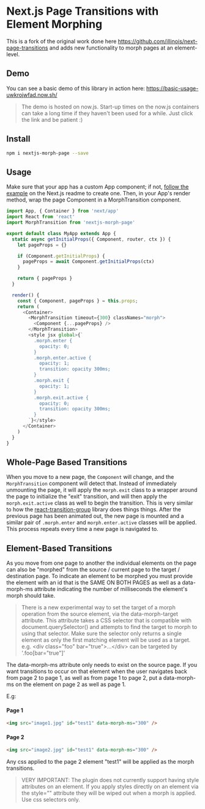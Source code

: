 # Next.js Page Transitions with Element Morphing

This is a fork of the original work done here https://github.com/illinois/next-page-transitions and adds new functionality to morph pages at an element-level.

## Demo

You can see a basic demo of this library in action here: https://basic-usage-uwkrojwfad.now.sh/

> The demo is hosted on now.js. Start-up times on the now.js containers can take a long time if they haven't been used for a while. Just click the link and be patient :)

## Install

```bash
npm i nextjs-morph-page --save
```

## Usage

Make sure that your app has a custom App component; if not, [follow the example](https://github.com/zeit/next.js#custom-app) on the Next.js readme to create one. Then, in your App's render method, wrap the page Component in a MorphTransition component.

```js
import App, { Container } from 'next/app'
import React from 'react'
import MorphTransition from 'nextjs-morph-page'

export default class MyApp extends App {
  static async getInitialProps({ Component, router, ctx }) {
    let pageProps = {}

    if (Component.getInitialProps) {
      pageProps = await Component.getInitialProps(ctx)
    }

    return { pageProps }
  }

  render() {
    const { Component, pageProps } = this.props;
    return (
      <Container>
        <MorphTransition timeout={300} classNames="morph">
          <Component {...pageProps} />
        </MorphTransition>
        <style jsx global>{`
          .morph.enter {
            opacity: 0;
          }
          .morph.enter.active {
            opacity: 1;
            transition: opacity 300ms;
          }
          .morph.exit {
            opacity: 1;
          }
          .morph.exit.active {
            opacity: 0;
            transition: opacity 300ms;
          }
        `}</style>
      </Container>
    )
  }
}
```

## Whole-Page Based Transitions

When you move to a new page, the `Component` will change, and the
`MorphTransition` component will detect that. Instead of immediately unmounting
the page, it will apply the `morph.exit` class to a wrapper around
the page to initialize the "exit" transition, and will then apply the
`morph.exit.active` class as well to begin the transition. This is
very similar to how the
[react-transition-group](https://github.com/reactjs/react-transition-group)
library does things things. After the previous page has been animated out,
the new page is mounted and a similar pair of `.morph.enter` and
`morph.enter.active` classes will be applied. This process repeats
every time a new page is navigated to.

## Element-Based Transitions

As you move from one page to another the individual elements on the page can
also be "morphed" from the source / current page to the target / destination
page. To indicate an element to be morphed you must provide the element with
an id that is the SAME ON BOTH PAGES as well as a data-morph-ms attribute indicating
the number of milliseconds the element's morph should take.

> There is a new experimental way to set the target of a morph operation from the
source element, via the data-morph-target attribute. This attribute takes a CSS
selector that is compatible with document.querySelector() and attempts to find
the target to morph to using that selector. Make sure the selector only returns
a single element as only the first matching element will be used as a target.
e.g. \<div class="foo" bar="true">...\</div> can be targeted by '.foo[bar="true"]'

The data-morph-ms attribute only needs to exist on the source page. If you want
transitions to occur on that element when the user navigates back from page 2
to page 1, as well as from page 1 to page 2, put a data-morph-ms on the element
on page 2 as well as page 1.

E.g:

#### Page 1

```html
<img src="image1.jpg" id="test1" data-morph-ms="300" />
```

#### Page 2

```html
<img src="image2.jpg" id="test1" data-morph-ms="300" />
```

Any css applied to the page 2 element "test1" will be applied as the morph transitions.

> VERY IMPORTANT: The plugin does not currently support having style attributes on an
element. If you apply styles directly on an element via the style="" attribute they will
be wiped out when a morph is applied. Use css selectors only.
